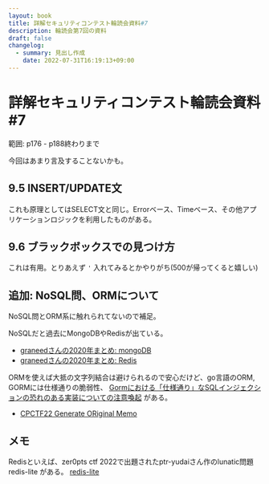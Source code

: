 ```yaml
---
layout: book
title: 詳解セキュリティコンテスト輪読会資料#7
description: 輪読会第7回の資料
draft: false
changelog:
  - summary: 見出し作成
    date: 2022-07-31T16:19:13+09:00
---
```


# 詳解セキュリティコンテスト輪読会資料#7

範囲: p176 - p188終わりまで

今回はあまり言及することないかも。

## 9.5 INSERT/UPDATE文

これも原理としてはSELECT文と同じ。Errorベース、Timeベース、その他アプリケーションロジックを利用したものがある。

## 9.6 ブラックボックスでの見つけ方

これは有用。とりあえず `'` 入れてみるとかやりがち(500が帰ってくると嬉しい)

## 追加: NoSQL問、ORMについて

NoSQL問とORM系に触れられてないので補足。

NoSQLだと過去にMongoDBやRedisが出ている。

- [graneedさんの2020年まとめ: mongoDB](https://graneed.hatenablog.com/entry/2021/08/09/115452#NoSQL-Injection)
- [graneedさんの2020年まとめ: Redis](https://graneed.hatenablog.com/entry/2021/08/09/115452#Redis%E3%81%B8SSRF%E3%81%97%E3%81%A6%E4%BB%BB%E6%84%8F%E3%81%AE%E3%82%B3%E3%83%9E%E3%83%B3%E3%83%89%E5%AE%9F%E8%A1%8C)

ORMを使えば大抵の文字列結合は避けられるので安心だけど、go言語のORM, GORMには仕様通りの脆弱性、 [Gormにおける「仕様通り」なSQLインジェクションの恐れのある実装についての注意喚起](https://tech.andpad.co.jp/entry/2022/02/18/140000) がある。

- [CPCTF22 Generate ORiginal Memo](https://trap.jp/post/1572/)

## メモ

Redisといえば、zer0pts ctf 2022で出題されたptr-yudaiさん作のlunatic問題 redis-lite がある。 [redis-lite](https://ptr-yudai.hatenablog.com/entry/2022/03/21/212054#redis-lite-3-solves)
